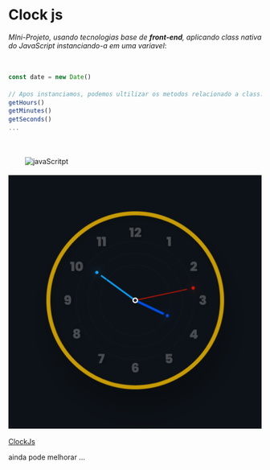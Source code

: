 Clock js
=

_MIni-Projeto, usando tecnologias base de ***front-end***, aplicando class nativa do JavaScript instanciando-a em uma variavel_:

<br> 


```js
const date = new Date()

// Apos instanciamos, podemos ultilizar os metodos relacionado a class.
getHours()
getMinutes()
getSeconds() 
...
```

<br>

<img src="https://cdn.jsdelivr.net/gh/devicons/devicon/icons/html5/html5-plain-wordmark.svg" alt="" width="30" reight="30" style="padding: 5px"> <img src="https://cdn.jsdelivr.net/gh/devicons/devicon/icons/css3/css3-plain-wordmark.svg" alt="" width="30" reight="30" style="padding: 5px">
<img src="https://cdn.jsdelivr.net/gh/devicons/devicon/icons/javascript/javascript-plain.svg" alt="javaScritpt" width="30" reight="30" style="padding: 5px">


<img src='assets/clock.svg'>


[ClockJs](https://otleda.github.io/ClockJs/)

ainda pode melhorar ...